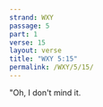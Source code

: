 ```yaml
---
strand: WXY
passage: 5
part: 1
verse: 15
layout: verse
title: "WXY 5:15"
permalink: /WXY/5/15/
---
```

"Oh, I don't mind it.
